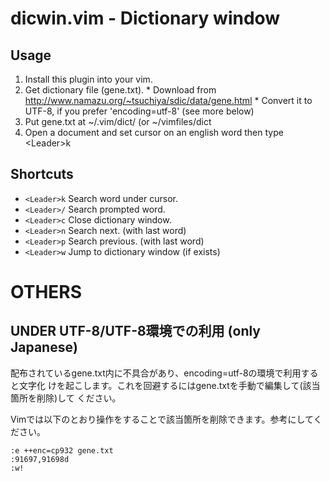 # dicwin.vim - Dictionary window

## Usage

  1. Install this plugin into your vim.
  2. Get dictionary file (gene.txt).
    * Download from http://www.namazu.org/~tsuchiya/sdic/data/gene.html
    * Convert it to UTF-8, if you prefer 'encoding=utf-8' (see more below)
  3. Put gene.txt at ~/.vim/dict/ (or ~/vimfiles/dict
  4. Open a document and set cursor on an english word then type \<Leader\>k

## Shortcuts

  * `<Leader>k`  Search word under cursor.
  * `<Leader>/`  Search prompted word.
  * `<Leader>c`  Close dictionary window.
  * `<Leader>n`  Search next. (with last word)
  * `<Leader>p`  Search previous. (with last word)
  * `<Leader>w`  Jump to dictionary window (if exists)

# OTHERS

## UNDER UTF-8/UTF-8環境での利用 (only Japanese)

配布されているgene.txt内に不具合があり、encoding=utf-8の環境で利用すると文字化
けを起こします。これを回避するにはgene.txtを手動で編集して(該当箇所を削除)して
ください。

Vimでは以下のとおり操作をすることで該当箇所を削除できます。参考にしてください。

```
:e ++enc=cp932 gene.txt
:91697,91698d
:w!
```

<!-- vim:set ts=8 sts=2 sw=2 tw=0 et: -->

